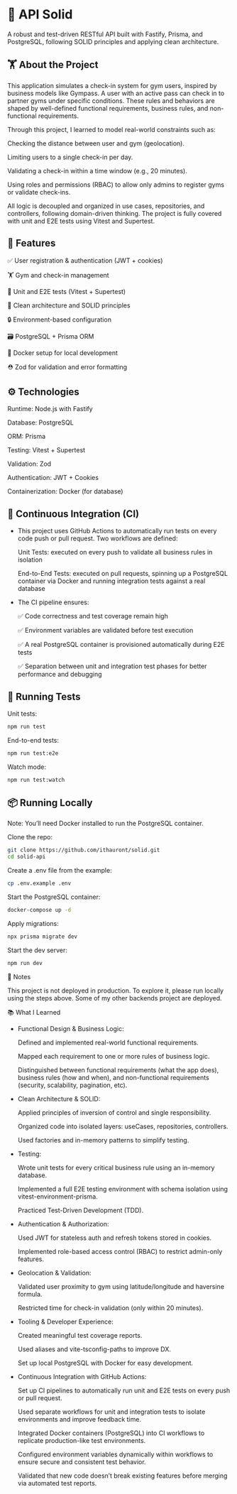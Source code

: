 # 🧱 API Solid

A robust and test-driven RESTful API built with Fastify, Prisma, and PostgreSQL, following SOLID principles and applying clean architecture.

## 🏋️ About the Project

This application simulates a check-in system for gym users, inspired by business models like Gympass. A user with an active pass can check in to partner gyms under specific conditions. These rules and behaviors are shaped by well-defined functional requirements, business rules, and non-functional requirements.

Through this project, I learned to model real-world constraints such as:

   Checking the distance between user and gym (geolocation).

   Limiting users to a single check-in per day.

   Validating a check-in within a time window (e.g., 20 minutes).

   Using roles and permissions (RBAC) to allow only admins to register gyms or validate check-ins.

All logic is decoupled and organized in use cases, repositories, and controllers, following domain-driven thinking. The project is fully covered with unit and E2E tests using Vitest and Supertest.

## 🚀 Features

   ✅ User registration & authentication (JWT + cookies)

   🏋️ Gym and check-in management

   🧪 Unit and E2E tests (Vitest + Supertest)

   🧱 Clean architecture and SOLID principles

   🔒 Environment-based configuration

   🗃️ PostgreSQL + Prisma ORM

   🐳 Docker setup for local development

   ⛑️ Zod for validation and error formatting

## ⚙️ Technologies

   Runtime: Node.js with Fastify

   Database: PostgreSQL

   ORM: Prisma

   Testing: Vitest + Supertest

   Validation: Zod

   Authentication: JWT + Cookies

   Containerization: Docker (for database)

## 🔁 Continuous Integration (CI)

* This project uses GitHub Actions to automatically run tests on every code push or pull request. Two workflows are defined:

    Unit Tests: executed on every push to validate all business rules in isolation

    End-to-End Tests: executed on pull requests, spinning up a PostgreSQL container via Docker and running integration tests against a real database

* The CI pipeline ensures:

    ✅ Code correctness and test coverage remain high

    ✅ Environment variables are validated before test execution

    ✅ A real PostgreSQL container is provisioned automatically during E2E tests

    ✅ Separation between unit and integration test phases for better performance and debugging


## 🧪 Running Tests

Unit tests:
```bash
npm run test
```

End-to-end tests:
```bash
npm run test:e2e
```

Watch mode:
```bash
npm run test:watch
```

## 📦 Running Locally
   Note: You’ll need Docker installed to run the PostgreSQL container.

Clone the repo:

```bash
git clone https://github.com/ithauront/solid.git
cd solid-api
```

Create a .env file from the example:
```bash
cp .env.example .env
```

Start the PostgreSQL container:
```bash
docker-compose up -d
```

Apply migrations:
```bash
npx prisma migrate dev
```

Start the dev server:
```bash
npm run dev
```

📝 Notes

  This project is not deployed in production. To explore it, please run locally using the steps above. Some of my other backends project are deployed.

📚 What I Learned

   * Functional Design & Business Logic:

        Defined and implemented real-world functional requirements.

        Mapped each requirement to one or more rules of business logic.

        Distinguished between functional requirements (what the app does), business rules (how and when), and non-functional requirements (security, scalability, pagination, etc).

   * Clean Architecture & SOLID:

        Applied principles of inversion of control and single responsibility.

        Organized code into isolated layers: useCases, repositories, controllers.

        Used factories and in-memory patterns to simplify testing.

   * Testing:

        Wrote unit tests for every critical business rule using an in-memory database.

        Implemented a full E2E testing environment with schema isolation using vitest-environment-prisma.

        Practiced Test-Driven Development (TDD).

   * Authentication & Authorization:

        Used JWT for stateless auth and refresh tokens stored in cookies.

        Implemented role-based access control (RBAC) to restrict admin-only features.

   * Geolocation & Validation:

        Validated user proximity to gym using latitude/longitude and haversine formula.

        Restricted time for check-in validation (only within 20 minutes).

   * Tooling & Developer Experience:

        Created meaningful test coverage reports.

        Used aliases and vite-tsconfig-paths to improve DX.

        Set up local PostgreSQL with Docker for easy development.

   * Continuous Integration with GitHub Actions:

        Set up CI pipelines to automatically run unit and E2E tests on every push or pull request.

        Used separate workflows for unit and integration tests to isolate environments and improve feedback time.

        Integrated Docker containers (PostgreSQL) into CI workflows to replicate production-like test environments.

        Configured environment variables dynamically within workflows to ensure secure and consistent test behavior.

        Validated that new code doesn’t break existing features before merging via automated test reports.


